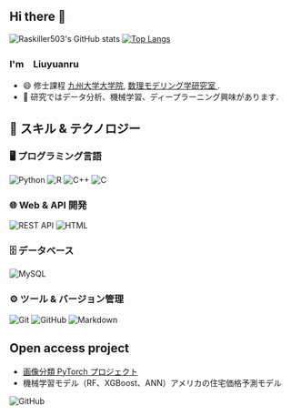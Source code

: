 ## Hi there 👋
![Raskiller503's GitHub stats](https://github-readme-stats.vercel.app/api?username=liuyuanru123&show_icons=true&theme=radical&count_private=true)
[![Top Langs](https://github-readme-stats.vercel.app/api/top-langs/?username=liuyuanru123)](https://github.com/anuraghazra/github-readme-stats)
<!--
**liuyuanru123/liuyuanru123** is a ✨ _special_ ✨ repository because its `README.md` (this file) appears on your GitHub profile.

Here are some ideas to get you started:

- 🔭 I’m currently working on ...
- 🌱 I’m currently learning ...
- 👯 I’m looking to collaborate on ...
- 🤔 I’m looking for help with ...
- 💬 Ask me about ...
- 📫 How to reach me: ...
- 😄 Pronouns: ...
- ⚡ Fun fact: ...
-->

### I'm　Liuyuanru

- 😄 修士課程 [九州大学大学院](https://www.kyushu-u.ac.jp/en/), [数理モデリング学研究室 ]([https://energy.arch.kyushu-u.ac.jp/index.html](https://www.agr.kyushu-u.ac.jp/lab/ta/members_ja.html)).
- 🔭 研究ではデータ分析、機械学習、ディープラーニング興味があります. 
## 🚀 スキル & テクノロジー

### 🖥️ プログラミング言語
![Python](https://img.shields.io/badge/Python3-FFD43B?style=for-the-badge&logo=python&logoColor=white)
![R](https://img.shields.io/badge/R-276DC3?style=for-the-badge&logo=r&logoColor=white)
![C++](https://img.shields.io/badge/C++-00599C?style=for-the-badge&logo=c%2B%2B&logoColor=white)
![C](https://img.shields.io/badge/C-A8B9CC?style=for-the-badge&logo=c&logoColor=white)

### 🌐 Web & API 開発
![REST API](https://img.shields.io/badge/REST%20API-red?style=for-the-badge)
![HTML](https://img.shields.io/badge/HTML-teal?style=for-the-badge&logo=html5&logoColor=white)

### 🗄️ データベース
![MySQL](https://img.shields.io/badge/MySQL-333333?style=for-the-badge&logo=mysql&logoColor=white)

### ⚙️ ツール & バージョン管理
![Git](https://img.shields.io/badge/Git-333333?style=for-the-badge&logo=git&logoColor=white)
![GitHub](https://img.shields.io/badge/GitHub-333333?style=for-the-badge&logo=github&logoColor=white)
![Markdown](https://img.shields.io/badge/Markdown-333333?style=for-the-badge&logo=markdown&logoColor=white)



## Open access project
- [画像分類 PyTorch プロジェクト](https://github.com/liuyuanru123/CNN_-PyTorch-)
- 機械学習モデル（RF、XGBoost、ANN）アメリカの住宅価格予測モデル

![GitHub ](https://github.com/liuyuanru123/liuyuanru123/raw/output/github-contribution-grid-snake.svg)




